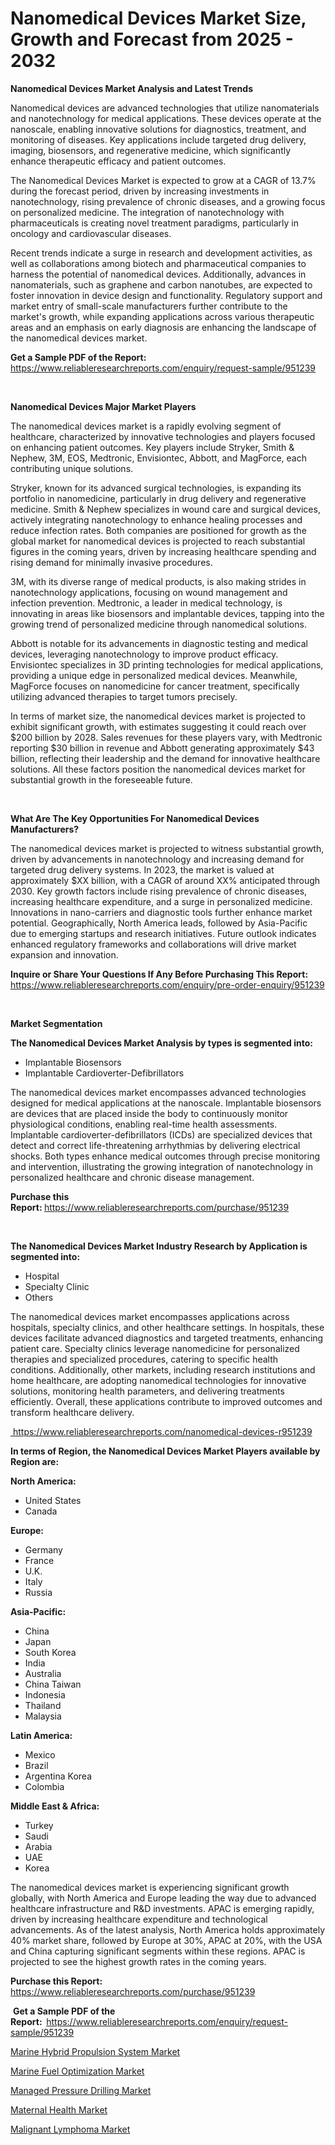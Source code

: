 <p><h1>Nanomedical Devices Market Size, Growth and Forecast from 2025 - 2032</h1></p><p><strong>Nanomedical Devices Market Analysis and Latest Trends</strong></p>
<p><p>Nanomedical devices are advanced technologies that utilize nanomaterials and nanotechnology for medical applications. These devices operate at the nanoscale, enabling innovative solutions for diagnostics, treatment, and monitoring of diseases. Key applications include targeted drug delivery, imaging, biosensors, and regenerative medicine, which significantly enhance therapeutic efficacy and patient outcomes.</p><p>The Nanomedical Devices Market is expected to grow at a CAGR of 13.7% during the forecast period, driven by increasing investments in nanotechnology, rising prevalence of chronic diseases, and a growing focus on personalized medicine. The integration of nanotechnology with pharmaceuticals is creating novel treatment paradigms, particularly in oncology and cardiovascular diseases. </p><p>Recent trends indicate a surge in research and development activities, as well as collaborations among biotech and pharmaceutical companies to harness the potential of nanomedical devices. Additionally, advances in nanomaterials, such as graphene and carbon nanotubes, are expected to foster innovation in device design and functionality. Regulatory support and market entry of small-scale manufacturers further contribute to the market's growth, while expanding applications across various therapeutic areas and an emphasis on early diagnosis are enhancing the landscape of the nanomedical devices market.</p></p>
<p><strong>Get a Sample PDF of the Report:&nbsp;</strong> <a href="https://www.reliableresearchreports.com/enquiry/request-sample/951239?utm_campaign=33&utm_medium=2&utm_source=Github&utm_content=ia&utm_term=06032025&utm_id=nanomedical-devices">https://www.reliableresearchreports.com/enquiry/request-sample/951239</a></p>
<p>&nbsp;</p>
<p><strong>Nanomedical Devices Major Market Players</strong></p>
<p><p>The nanomedical devices market is a rapidly evolving segment of healthcare, characterized by innovative technologies and players focused on enhancing patient outcomes. Key players include Stryker, Smith & Nephew, 3M, EOS, Medtronic, Envisiontec, Abbott, and MagForce, each contributing unique solutions.</p><p>Stryker, known for its advanced surgical technologies, is expanding its portfolio in nanomedicine, particularly in drug delivery and regenerative medicine. Smith & Nephew specializes in wound care and surgical devices, actively integrating nanotechnology to enhance healing processes and reduce infection rates. Both companies are positioned for growth as the global market for nanomedical devices is projected to reach substantial figures in the coming years, driven by increasing healthcare spending and rising demand for minimally invasive procedures.</p><p>3M, with its diverse range of medical products, is also making strides in nanotechnology applications, focusing on wound management and infection prevention. Medtronic, a leader in medical technology, is innovating in areas like biosensors and implantable devices, tapping into the growing trend of personalized medicine through nanomedical solutions.</p><p>Abbott is notable for its advancements in diagnostic testing and medical devices, leveraging nanotechnology to improve product efficacy. Envisiontec specializes in 3D printing technologies for medical applications, providing a unique edge in personalized medical devices. Meanwhile, MagForce focuses on nanomedicine for cancer treatment, specifically utilizing advanced therapies to target tumors precisely.</p><p>In terms of market size, the nanomedical devices market is projected to exhibit significant growth, with estimates suggesting it could reach over $200 billion by 2028. Sales revenues for these players vary, with Medtronic reporting $30 billion in revenue and Abbott generating approximately $43 billion, reflecting their leadership and the demand for innovative healthcare solutions. All these factors position the nanomedical devices market for substantial growth in the foreseeable future.</p></p>
<p>&nbsp;</p>
<p><strong>What Are The Key Opportunities For Nanomedical Devices Manufacturers?</strong></p>
<p><p>The nanomedical devices market is projected to witness substantial growth, driven by advancements in nanotechnology and increasing demand for targeted drug delivery systems. In 2023, the market is valued at approximately $XX billion, with a CAGR of around XX% anticipated through 2030. Key growth factors include rising prevalence of chronic diseases, increasing healthcare expenditure, and a surge in personalized medicine. Innovations in nano-carriers and diagnostic tools further enhance market potential. Geographically, North America leads, followed by Asia-Pacific due to emerging startups and research initiatives. Future outlook indicates enhanced regulatory frameworks and collaborations will drive market expansion and innovation.</p></p>
<p><strong>Inquire or Share Your Questions If Any Before Purchasing This Report:</strong> <a href="https://www.reliableresearchreports.com/enquiry/pre-order-enquiry/951239?utm_campaign=33&utm_medium=2&utm_source=Github&utm_content=ia&utm_term=06032025&utm_id=nanomedical-devices">https://www.reliableresearchreports.com/enquiry/pre-order-enquiry/951239</a></p>
<p>&nbsp;</p>
<p><strong>Market Segmentation</strong></p>
<p><strong>The Nanomedical Devices Market Analysis by types is segmented into:</strong></p>
<p><ul><li>Implantable Biosensors</li><li>Implantable Cardioverter-Defibrillators</li></ul></p>
<p><p>The nanomedical devices market encompasses advanced technologies designed for medical applications at the nanoscale. Implantable biosensors are devices that are placed inside the body to continuously monitor physiological conditions, enabling real-time health assessments. Implantable cardioverter-defibrillators (ICDs) are specialized devices that detect and correct life-threatening arrhythmias by delivering electrical shocks. Both types enhance medical outcomes through precise monitoring and intervention, illustrating the growing integration of nanotechnology in personalized healthcare and chronic disease management.</p></p>
<p><strong>Purchase this Report:&nbsp;</strong><a href="https://www.reliableresearchreports.com/purchase/951239?utm_campaign=33&utm_medium=2&utm_source=Github&utm_content=ia&utm_term=06032025&utm_id=nanomedical-devices">https://www.reliableresearchreports.com/purchase/951239</a></p>
<p>&nbsp;</p>
<p><strong>The Nanomedical Devices Market Industry Research by Application is segmented into:</strong></p>
<p><ul><li>Hospital</li><li>Specialty Clinic</li><li>Others</li></ul></p>
<p><p>The nanomedical devices market encompasses applications across hospitals, specialty clinics, and other healthcare settings. In hospitals, these devices facilitate advanced diagnostics and targeted treatments, enhancing patient care. Specialty clinics leverage nanomedicine for personalized therapies and specialized procedures, catering to specific health conditions. Additionally, other markets, including research institutions and home healthcare, are adopting nanomedical technologies for innovative solutions, monitoring health parameters, and delivering treatments efficiently. Overall, these applications contribute to improved outcomes and transform healthcare delivery.</p></p>
<p><a href="https://www.reliableresearchreports.com/nanomedical-devices-r951239?utm_campaign=33&utm_medium=2&utm_source=Github&utm_content=ia&utm_term=06032025&utm_id=nanomedical-devices">&nbsp;https://www.reliableresearchreports.com/nanomedical-devices-r951239</a></p>
<p><strong>In terms of Region, the Nanomedical Devices Market Players available by Region are:</strong></p>
<p>
    <p> <strong> North America: </strong>
        <ul>
            <li>United States</li>
            <li>Canada</li>
        </ul>
        </p> 
    <p> <strong> Europe: </strong>
        <ul>
            <li>Germany</li>
            <li>France</li>
            <li>U.K.</li>
            <li>Italy</li>
            <li>Russia</li>
        </ul>
        </p> 
    <p> <strong> Asia-Pacific: </strong>
        <ul>
            <li>China</li>
            <li>Japan</li>
            <li>South Korea</li>
            <li>India</li>
            <li>Australia</li>
            <li>China Taiwan</li>
            <li>Indonesia</li>
            <li>Thailand</li>
            <li>Malaysia</li>
        </ul>
        </p> 
    <p> <strong> Latin America: </strong>
        <ul>
            <li>Mexico</li>
            <li>Brazil</li>
            <li>Argentina Korea</li>
            <li>Colombia</li>
        </ul>
        </p> 
    <p> <strong> Middle East & Africa: </strong>
        <ul>
            <li>Turkey</li>
            <li>Saudi</li>
            <li>Arabia</li>
            <li>UAE</li>
            <li>Korea</li>
        </ul>
    </p>
    </p>
<p><p>The nanomedical devices market is experiencing significant growth globally, with North America and Europe leading the way due to advanced healthcare infrastructure and R&D investments. APAC is emerging rapidly, driven by increasing healthcare expenditure and technological advancements. As of the latest analysis, North America holds approximately 40% market share, followed by Europe at 30%, APAC at 20%, with the USA and China capturing significant segments within these regions. APAC is projected to see the highest growth rates in the coming years.</p></p>
<p><strong>Purchase this Report: </strong><a href="https://www.reliableresearchreports.com/purchase/951239?utm_campaign=33&utm_medium=2&utm_source=Github&utm_content=ia&utm_term=06032025&utm_id=nanomedical-devices">https://www.reliableresearchreports.com/purchase/951239</a></p>
<p>&nbsp;<strong>Get a Sample PDF of the Report:&nbsp;&nbsp;</strong><a href="https://www.reliableresearchreports.com/enquiry/request-sample/951239?utm_campaign=33&utm_medium=2&utm_source=Github&utm_content=ia&utm_term=06032025&utm_id=nanomedical-devices">https://www.reliableresearchreports.com/enquiry/request-sample/951239</a></p>
<p><strong></strong></p>
<p><p><a href="https://github.com/palenjeppecd/Market-Research-Report-List-1/blob/main/marine-hybrid-propulsion-system-market.md?utm_campaign=33&utm_medium=2&utm_source=Github&utm_content=ia&utm_term=06032025&utm_id=nanomedical-devices">Marine Hybrid Propulsion System Market</a></p><p><a href="https://github.com/raaschadonle/Market-Research-Report-List-1/blob/main/marine-fuel-optimization-market.md?utm_campaign=33&utm_medium=2&utm_source=Github&utm_content=ia&utm_term=06032025&utm_id=nanomedical-devices">Marine Fuel Optimization Market</a></p><p><a href="https://github.com/aarajlyre/Market-Research-Report-List-1/blob/main/managed-pressure-drilling-market.md?utm_campaign=33&utm_medium=2&utm_source=Github&utm_content=ia&utm_term=06032025&utm_id=nanomedical-devices">Managed Pressure Drilling Market</a></p><p><a href="https://github.com/kovasovitzzg/Market-Research-Report-List-1/blob/main/maternal-health-market.md?utm_campaign=33&utm_medium=2&utm_source=Github&utm_content=ia&utm_term=06032025&utm_id=nanomedical-devices">Maternal Health Market</a></p><p><a href="https://github.com/sawrovpipolo/Market-Research-Report-List-1/blob/main/malignant-lymphoma-market.md?utm_campaign=33&utm_medium=2&utm_source=Github&utm_content=ia&utm_term=06032025&utm_id=nanomedical-devices">Malignant Lymphoma Market</a></p></p>